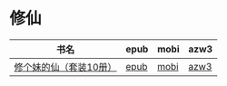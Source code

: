 # 修仙

| 书名 | epub | mobi | azw3 |
| --- | --- | --- | --- |
| [修个妹的仙（套装10册）](http://ct.dalanmei.com/f/31084289-572021018-5ff8c7) | [epub](http://ct.dalanmei.com/f/31084289-572021018-5ff8c7) | [mobi](http://ct.dalanmei.com/f/31084289-571732055-2b33b9) | [azw3](http://ct.dalanmei.com/f/31084289-572084051-11ae0d) |
